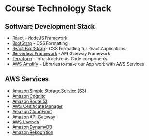 # Course Technology Stack

## Software Development Stack

* [React](https://reactjs.org/) - NodeJS Framework
* [BootStrap](https://getbootstrap.com) - CSS Formatting
* [React BootStrap](https://react-bootstrap.github.io/) - CSS Formatting for React Applications
* [Serverless Framework](https://serverless.com) - API Gateway Framework
* [Terraform](https://www.terraform.io/) - Infrastructure as Code components
* [AWS Amplify](https://aws.amazon.com/amplify/) - Libraries to make our App work with AWS Services

## AWS Services

* [Amazon Simple Storage Service (S3)](https://aws.amazon.com/s3/)
* [Amazon Cognito](https://aws.amazon.com/cognito/)
* [Amazon Route 53](https://aws.amazon.com/route53/)
* [AWS Certificate Manager](https://aws.amazon.com/certificate-manager/)
* [Amazon CloudFront](https://aws.amazon.com/cloudfront/)
* [Amazon API Gateway](https://aws.amazon.com/api-gateway/)
* [AWS Lambda](https://aws.amazon.com/lambda/)
* [Amazon DynamoDB](https://aws.amazon.com/dynamodb/)
* [Amazon Rekognition](https://aws.amazon.com/rekognition/?blog-cards.sort-by=item.additionalFields.createdDate&blog-cards.sort-order=desc)
